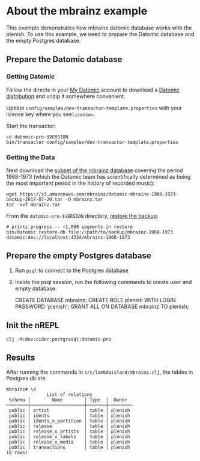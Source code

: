 # About the mbrainz example

This example demonstrates how mbrainz datomic database works with the 
plenish. To use this example, we need to prepare the Datomic database
and the empty Postgres database.

## Prepare the Datomic database
### Getting Datomic

Follow the directs in your [My Datomic](http://my.datomic.com) account to 
download a [Datomic distribution](http://www.datomic.com/get-datomic.html) and
unzip it somewhere convenient.

Update `config/samples/dev-transactor-template.properties` with your license key
where you see`license=`.

Start the transactor:

    cd datomic-pro-$VERSION
    bin/transactor config/samples/dev-transactor-template.properties

### Getting the Data

Next download the
[subset of the mbrainz database](https://s3.amazonaws.com/mbrainz/datomic-mbrainz-1968-1973-backup-2017-07-20.tar)
covering the period 1968-1973 (which the Datomic team has
scientifically determined as being the most important period in the
history of recorded music):

    wget https://s3.amazonaws.com/mbrainz/datomic-mbrainz-1968-1973-backup-2017-07-20.tar -O mbrainz.tar
    tar -xvf mbrainz.tar

From the `datomic-pro-$VERSION` directory, [restore the backup](http://docs.datomic.com/on-prem/operation/backup.html#restoring):

    # prints progress -- ~1,000 segments in restore
    bin/datomic restore-db file://path/to/backup/mbrainz-1968-1973 datomic:dev://localhost:4334/mbrainz-1968-1973

## Prepare the empty Postgres database

1. Run `psql` to connect to the Postgres database
2. Inside the psql session, run the following commands to create user and empty database.

   CREATE DATABASE mbrainz;
   CREATE ROLE plenish WITH LOGIN PASSWORD 'plenish';
   GRANT ALL ON DATABASE mbrainz TO plenish;

## Init the nREPL

```
clj -M:dev:cider:postgresql:datomic-pro
```

## Results

After running the commands in `src/lambdaisland/mbrainz.clj`, the tables in Postgres db are

```
mbrainz# \d
               List of relations
 Schema │        Name        │ Type  │  Owner  
────────┼────────────────────┼───────┼─────────
 public │ artist             │ table │ plenish
 public │ idents             │ table │ plenish
 public │ idents_x_partition │ table │ plenish
 public │ release            │ table │ plenish
 public │ release_x_artists  │ table │ plenish
 public │ release_x_labels   │ table │ plenish
 public │ release_x_media    │ table │ plenish
 public │ transactions       │ table │ plenish
(8 rows)
```
